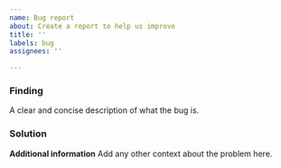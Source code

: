 ```yaml
---
name: Bug report
about: Create a report to help us improve
title: ''
labels: bug
assignees: ''

---
```


### Finding
A clear and concise description of what the bug is.

### Solution

**Additional information**
Add any other context about the problem here.

